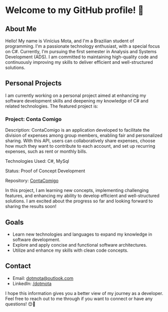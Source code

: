 # Welcome to my GitHub profile! 👋

## About Me

Hello! My name is Vinícius Mota, and I'm a Brazilian student of programming. I'm a passionate technology enthusiast, with a special focus on C#. Currently, I'm pursuing the first semester in Analysis and Systems Development (ADS). I am committed to maintaining high-quality code and continuously improving my skills to deliver efficient and well-structured solutions.

## Personal Projects

I am currently working on a personal project aimed at enhancing my software development skills and deepening my knowledge of C# and related technologies. The featured project is:

### Project: Conta Comigo

Description: ContaComigo is an application developed to facilitate the division of expenses among group members, enabling fair and personalized sharing. With this API, users can collaboratively share expenses, choose how much they want to contribute to each account, and set up recurring expenses, such as rent or monthly bills.

Technologies Used: C#, MySql

Status: Proof of Concept Development

Repository: [ContaComigo](https://github.com/dotMota/ContaComigo)

In this project, I am learning new concepts, implementing challenging features, and enhancing my ability to develop efficient and well-structured solutions. I am excited about the progress so far and looking forward to sharing the results soon!

## Goals

- Learn new technologies and languages to expand my knowledge in software development.
- Explore and apply concise and functional software architectures.
- Utilize and enhance my skills with clean code concepts.

## Contact

- Email: dotmota@outlook.com
- LinkedIn: [/dotmota](https://www.linkedin.com/in/dotmota/)

I hope this information gives you a better view of my journey as a developer. Feel free to reach out to me through if you want to connect or have any questions! 😊🚀
